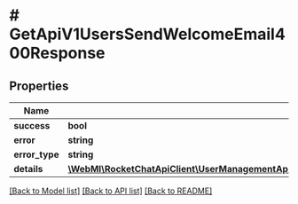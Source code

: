 # # GetApiV1UsersSendWelcomeEmail400Response

## Properties

Name | Type | Description | Notes
------------ | ------------- | ------------- | -------------
**success** | **bool** |  | [optional]
**error** | **string** |  | [optional]
**error_type** | **string** |  | [optional]
**details** | [**\WebMI\RocketChatApiClient\UserManagementApi\Model\GetApiV1UsersSendWelcomeEmail400ResponseDetails**](GetApiV1UsersSendWelcomeEmail400ResponseDetails.md) |  | [optional]

[[Back to Model list]](../../README.md#models) [[Back to API list]](../../README.md#endpoints) [[Back to README]](../../README.md)
